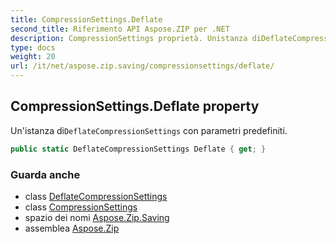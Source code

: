 ```yaml
---
title: CompressionSettings.Deflate
second_title: Riferimento API Aspose.ZIP per .NET
description: CompressionSettings proprietà. Unistanza diDeflateCompressionSettings con parametri predefiniti.
type: docs
weight: 20
url: /it/net/aspose.zip.saving/compressionsettings/deflate/
---
```

## CompressionSettings.Deflate property

Un'istanza di`DeflateCompressionSettings` con parametri predefiniti.

```csharp
public static DeflateCompressionSettings Deflate { get; }
```

### Guarda anche

* class [DeflateCompressionSettings](../../deflatecompressionsettings/)
* class [CompressionSettings](../)
* spazio dei nomi [Aspose.Zip.Saving](../../compressionsettings/)
* assemblea [Aspose.Zip](../../../)


